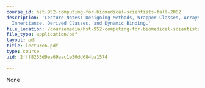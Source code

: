 ```yaml
---
course_id: hst-952-computing-for-biomedical-scientists-fall-2002
description: 'Lecture Notes: Designing Methods, Wrapper Classes, Arrays, Packages,
  Inheritance, Derived Classes, and Dynamic Binding.'
file_location: /coursemedia/hst-952-computing-for-biomedical-scientists-fall-2002/2fff8255d9ea69aac1e30dd684ba1574_lecture6.pdf
file_type: application/pdf
layout: pdf
title: lecture6.pdf
type: course
uid: 2fff8255d9ea69aac1e30dd684ba1574

---
```

None
